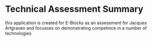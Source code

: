 # Technical Assessment Summary
this application is created for E-Blocks as an assessment for Jacques Artgraven and focusses on demonstrating competince in a number of technologies